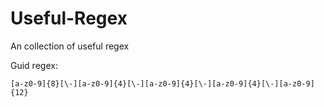 # Useful-Regex
An collection of useful regex

Guid regex:
```
[a-z0-9]{8}[\-][a-z0-9]{4}[\-][a-z0-9]{4}[\-][a-z0-9]{4}[\-][a-z0-9]{12}
```
